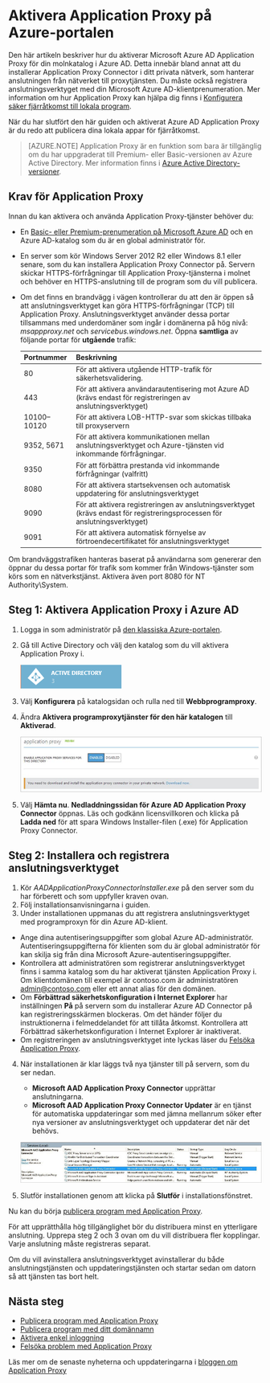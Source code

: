 <properties
    pageTitle="Aktivera Azure AD Application Proxy | Microsoft Azure"
    description="Aktivera Azure AD Application Proxy på den klassiska Azure-portalen och installera anslutningsverktyget för den omvända proxyn."
    services="active-directory"
    documentationCenter=""
    authors="kgremban"
    manager="StevenPo"
    editor=""/>

<tags
    ms.service="active-directory"
    ms.workload="identity"
    ms.tgt_pltfrm="na"
    ms.devlang="na"
    ms.topic="get-started-article"
    ms.date="06/01/2016"
    ms.author="kgremban"/>

# Aktivera Application Proxy på Azure-portalen

Den här artikeln beskriver hur du aktiverar Microsoft Azure AD Application Proxy för din molnkatalog i Azure AD. Detta innebär bland annat att du installerar Application Proxy Connector i ditt privata nätverk, som hanterar anslutningen från nätverket till proxytjänsten. Du måste också registrera anslutningsverktyget med din Microsoft Azure AD-klientprenumeration. Mer information om hur Application Proxy kan hjälpa dig finns i [Konfigurera säker fjärråtkomst till lokala program](active-directory-application-proxy-get-started.md).

När du har slutfört den här guiden och aktiverat Azure AD Application Proxy är du redo att publicera dina lokala appar för fjärråtkomst.

> [AZURE.NOTE] Application Proxy är en funktion som bara är tillgänglig om du har uppgraderat till Premium- eller Basic-versionen av Azure Active Directory. Mer information finns i [Azure Active Directory-versioner](active-directory-editions.md).

## Krav för Application Proxy
Innan du kan aktivera och använda Application Proxy-tjänster behöver du:

- En [Basic- eller Premium-prenumeration på Microsoft Azure AD](active-directory-editions.md) och en Azure AD-katalog som du är en global administratör för.
- En server som kör Windows Server 2012 R2 eller Windows 8.1 eller senare, som du kan installera Application Proxy Connector på. Servern skickar HTTPS-förfrågningar till Application Proxy-tjänsterna i molnet och behöver en HTTPS-anslutning till de program som du vill publicera.
- Om det finns en brandvägg i vägen kontrollerar du att den är öppen så att anslutningsverktyget kan göra HTTPS-förfrågningar (TCP) till Application Proxy. Anslutningsverktyget använder dessa portar tillsammans med underdomäner som ingår i domänerna på hög nivå: *msappproxy.net* och *servicebus.windows.net*. Öppna **samtliga** av följande portar för **utgående** trafik:

  	| Portnummer | Beskrivning |
  	| --- | --- |
  	| 80 | För att aktivera utgående HTTP-trafik för säkerhetsvalidering. |
  	| 443 | För att aktivera användarautentisering mot Azure AD (krävs endast för registreringen av anslutningsverktyget) |
  	| 10100–10120 | För att aktivera LOB-HTTP-svar som skickas tillbaka till proxyservern |
  	| 9352, 5671 | För att aktivera kommunikationen mellan anslutningsverktyget och Azure-tjänsten vid inkommande förfrågningar. |
  	| 9350 | För att förbättra prestanda vid inkommande förfrågningar (valfritt) |
  	| 8080 | För att aktivera startsekvensen och automatisk uppdatering för anslutningsverktyget |
  	| 9090 | För att aktivera registreringen av anslutningsverktyget (krävs endast för registreringsprocessen för anslutningsverktyget) |
  	| 9091 | För att aktivera automatisk förnyelse av förtroendecertifikatet för anslutningsverktyget |

Om brandväggstrafiken hanteras baserat på användarna som genererar den öppnar du dessa portar för trafik som kommer från Windows-tjänster som körs som en nätverkstjänst. Aktivera även port 8080 för NT Authority\System.


## Steg 1: Aktivera Application Proxy i Azure AD
1. Logga in som administratör på [den klassiska Azure-portalen](https://manage.windowsazure.com/).
2. Gå till Active Directory och välj den katalog som du vill aktivera Application Proxy i.

    ![Active Directory – ikon](./media/active-directory-application-proxy-enable/ad_icon.png)

3. Välj **Konfigurera** på katalogsidan och rulla ned till **Webbprogramproxy**.
4. Ändra **Aktivera programproxytjänster för den här katalogen** till **Aktiverad**.

    ![Aktivera Application Proxy](./media/active-directory-application-proxy-enable/app_proxy_enable.png)

5. Välj **Hämta nu**. **Nedladdningssidan för Azure AD Application Proxy Connector** öppnas. Läs och godkänn licensvillkoren och klicka på **Ladda ned** för att spara Windows Installer-filen (.exe) för Application Proxy Connector.

## Steg 2: Installera och registrera anslutningsverktyget
1. Kör *AADApplicationProxyConnectorInstaller.exe* på den server som du har förberett och som uppfyller kraven ovan.
2. Följ installationsanvisningarna i guiden.
3. Under installationen uppmanas du att registrera anslutningsverktyget med programproxyn för din Azure AD-klient.

  - Ange dina autentiseringsuppgifter som global Azure AD-administratör. Autentiseringsuppgifterna för klienten som du är global administratör för kan skilja sig från dina Microsoft Azure-autentiseringsuppgifter.
  - Kontrollera att administratören som registrerar anslutningsverktyget finns i samma katalog som du har aktiverat tjänsten Application Proxy i. Om klientdomänen till exempel är contoso.com är administratören admin@contoso.com eller ett annat alias för den domänen.
  - Om **Förbättrad säkerhetskonfiguration i Internet Explorer** har inställningen **På** på servern som du installerar Azure AD Connector på kan registreringsskärmen blockeras. Om det händer följer du instruktionerna i felmeddelandet för att tillåta åtkomst. Kontrollera att Förbättrad säkerhetskonfiguration i Internet Explorer är inaktiverat.
  - Om registreringen av anslutningsverktyget inte lyckas läser du [Felsöka Application Proxy](active-directory-application-proxy-troubleshoot.md).  

4. När installationen är klar läggs två nya tjänster till på servern, som du ser nedan.

    - **Microsoft AAD Application Proxy Connector** upprättar anslutningarna.
    - **Microsoft AAD Application Proxy Connector Updater** är en tjänst för automatiska uppdateringar som med jämna mellanrum söker efter nya versioner av anslutningsverktyget och uppdaterar det när det behövs.

    ![Application Proxy Connector-tjänster – skärmbild](./media/active-directory-application-proxy-enable/app_proxy_services.png)

5. Slutför installationen genom att klicka på **Slutför** i installationsfönstret.

Nu kan du börja [publicera program med Application Proxy](active-directory-application-proxy-publish.md).

För att upprätthålla hög tillgänglighet bör du distribuera minst en ytterligare anslutning. Upprepa steg 2 och 3 ovan om du vill distribuera fler kopplingar. Varje anslutning måste registreras separat.

Om du vill avinstallera anslutningsverktyget avinstallerar du både anslutningstjänsten och uppdateringstjänsten och startar sedan om datorn så att tjänsten tas bort helt.


## Nästa steg

- [Publicera program med Application Proxy](active-directory-application-proxy-publish.md)
- [Publicera program med ditt domännamn](active-directory-application-proxy-custom-domains.md)
- [Aktivera enkel inloggning](active-directory-application-proxy-sso-using-kcd.md)
- [Felsöka problem med Application Proxy](active-directory-application-proxy-troubleshoot.md)

Läs mer om de senaste nyheterna och uppdateringarna i [bloggen om Application Proxy](http://blogs.technet.com/b/applicationproxyblog/)



<!--HONumber=Jun16_HO2-->


